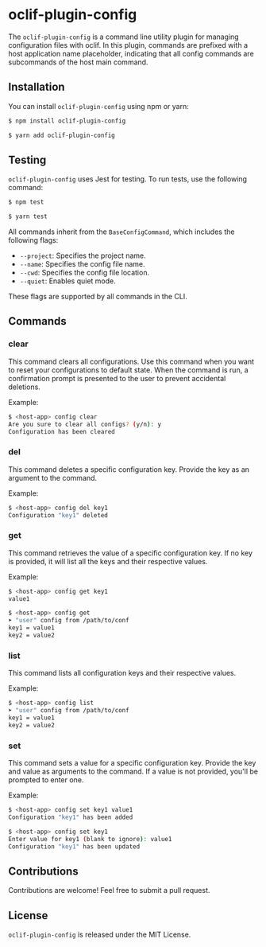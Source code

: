 # oclif-plugin-config

The `oclif-plugin-config` is a command line utility plugin for managing configuration files with oclif. In this plugin,
commands are prefixed with a host application name placeholder, indicating that all config commands are subcommands of
the host main command.

## Installation

You can install `oclif-plugin-config` using npm or yarn:

```bash
$ npm install oclif-plugin-config
```

```bash
$ yarn add oclif-plugin-config
```

## Testing

`oclif-plugin-config` uses Jest for testing. To run tests, use the following command:

```bash
$ npm test
```

```bash
$ yarn test
```

All commands inherit from the `BaseConfigCommand`, which includes the following flags:

- `--project`: Specifies the project name.
- `--name`: Specifies the config file name.
- `--cwd`: Specifies the config file location.
- `--quiet`: Enables quiet mode.

These flags are supported by all commands in the CLI.

## Commands

### clear

This command clears all configurations. Use this command when you want to reset your configurations to default state.
When the command is run, a confirmation prompt is presented to the user to prevent accidental deletions.

Example:

```bash
$ <host-app> config clear
Are you sure to clear all configs? (y/n): y
Configuration has been cleared
```

### del

This command deletes a specific configuration key. Provide the key as an argument to the command.

Example:

```bash
$ <host-app> config del key1
Configuration "key1" deleted
```

### get

This command retrieves the value of a specific configuration key. If no key is provided, it will list all the keys and
their respective values.

Example:

```bash
$ <host-app> config get key1
value1
```

```bash
$ <host-app> config get
➤ "user" config from /path/to/conf
key1 = value1
key2 = value2
```

### list

This command lists all configuration keys and their respective values.

Example:

```bash
$ <host-app> config list
➤ "user" config from /path/to/conf
key1 = value1
key2 = value2
```

### set

This command sets a value for a specific configuration key. Provide the key and value as arguments to the command. If a
value is not provided, you'll be prompted to enter one.

Example:

```bash
$ <host-app> config set key1 value1
Configuration "key1" has been added
```

```bash
$ <host-app> config set key1
Enter value for key1 (blank to ignore): value1
Configuration "key1" has been updated
```

## Contributions

Contributions are welcome! Feel free to submit a pull request.

## License

`oclif-plugin-config` is released under the MIT License.
